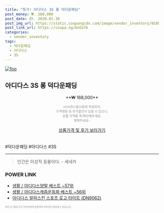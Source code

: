 ```yaml
--- 
title: "특가! 아디다스 3S 롱 덕다운패딩" 
post_money: ₩. 168,000 
post_date: dt. 2020.01.30 
post_img_url: https://static.coupangcdn.com/image/vendor_inventory/0189/10a3cfee2605d63b9226e8eae618c8f37fe0b6f2ae6481faa271e91d6813.jpg 
post_link_url: https://coupa.ng/bnGsYk 
categories: 
  - vendor_inventory 
tags: 
  - 덕다운패딩 
  - 아디다스 
  - 3S 
--- 
```

[![foo](https://static.coupangcdn.com/image/vendor_inventory/0189/10a3cfee2605d63b9226e8eae618c8f37fe0b6f2ae6481faa271e91d6813.jpg)](https://coupa.ng/bnGsYk) 

## 아디다스 3S 롱 덕다운패딩 
<p style="text-align: center;">**₩ 168,000**</p> 
<p style="text-align: center;"><span style="color: #898c8f; font-family: Georgia,Times,serif; font-size: 0.75em;">2020년01월30일에 작성되어, <br>가격변동 및 추가할인이 있을 수 있으니,<br> 상품 가격을 꼭!확인해주세요.<br>행복하세요~</span> 
</p>	 
<div markdown="0" style="text-align: center;"><a href="https://coupa.ng/bnGsYk" class="btn btn--success">상품가격 및 후기 보러가기</a></div> 
<br><br> 
  #덕다운패딩 #아디다스 #3S 
<hr> 

> 인간은 이성적 동물이다. - 세네카 


### POWER LINK

* <a href="https://blog.naver.com/santokki14/221777218658" target="_blank">생활 / 아디다스양말 베스트 ~57위</a>
* <a href="https://blog.naver.com/santokki14/221784534499" target="_blank">생활 / 아디다스캐즘운동화 베스트 ~56위</a>
* <a href="https://blog.naver.com/santokki14/221785426034" target="_blank">아디다스 알파스킨 스포츠 로고 타이트 (DN9062)</a>

<span style="color: #898c8f; font-family: Georgia,Times,serif; font-size: 0.55em;">파트너스활동으로 작성자에게 일정액의 커미션이 제공될수 있습니다.</span> 
